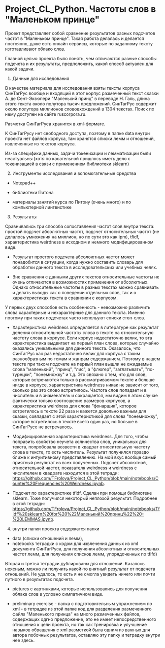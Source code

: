 # Project_CL_Python. Частоты слов в "Маленьком принце"
Проект представляет собой сравнение результатов разных подсчетов частот в "Маленьком принце".
Такая работа делалась и делается постоянно, даже есть онлайн сервисы, которые по заданному тексту изготавливают облако слов.

Главной целью проекта было понять, чем отличаются разные способы подсчета и их результаты, предположить, какой способ актуален для какой задачи.

1) Данные для исследования

В качестве материала для исследования взяты тексты корпуса СинТагРус вообще и входящий в этот корпус размеченный текст сказки А. де Сент-Экзюпери "Маленький принц" в переводе Н. Галь, длина этого текста около полутора тысяч предложений.
СинТагРус содержит около полутора миллионов слововхождений в 1304 текстах. Поиск по нему доступен на сайте ruscorpora.ru.

Разметка СинТагРуса хранится в xml-формате.

К СинТагРусу нет свободного доступа, поэтому в папке data внутри проекта нет файлов корпуса, там хранятся списки лемм и отношений, извлеченные из текстов корпуса.

Из-за специфики данных, задачи токенизации и лемматизации были неактуальны (хотя по касательной пришлось иметь дело с токенизацией в связи с применением библиотеки sklearn)

2) Инструменты исследования и вспомогательные средства

-  Notepad++

- библиотеки Питона

- материалы занятий курса по Питону (очень много) и по компьютерной лингвистике

3) Результаты 

Сравнивались три способа сопоставления частот слов внутри текста: простой подсчет абсолютных частот, подсчет относительных частот (не делалось умножения на миллион, но по сути это как ipm), tfidf, характеристика weirdness в исходном и немного модифицированном виде.

- Результат простого подсчета абсолоютных частот может понадобится в ситуации, когда нужно составить словарь для обработки данного текста в исследовательских или учебных челях.

- Вне сравнения с данными других текстов относительные частоты не очень отличаются в возможностях применения от абсолютных. Однако относительные частоты в разных текстах можно сравнивать и делать выводы как о поведении отдельных слов, так и о характеристиках текста в сравнении с корпусом.

У первых двух способов есть особенность - невозможно различить слова характерные и нехарактерные для данного текста. Именно поэтому при таких подсчетах часто испольуют списки стоп-слов.

- Характеристика weirdness определяется в литературе как результат деления относительной частоты слова в тексте на относительную частоту слова в корпусе. Если корпус недостаточно велик, то эта характеристика выдвигает на первый план слова, которые случайно оказались уникальными для данного текста. Оказалось, что СинТагРус как раз недостаточно велик для корпуса с таким разнообразным по темам и жанрам содержанием. Поэтому в нашем тексте при таком подсчете на первый план вышли не ожидаемые слова "маленький", "принц", "лис", а "флюгер", "заглатывать", "по-турецки", "понемножку" и т.д. Это связано с тем, что для слов, которые встречаются только в рассматриваемом тексте и больше нигде в корпусе, характеристика weirdness никак не зависит от того, сколько раз это слово встретилось. Частота слов попадает и в числитель и в знаменатель и сокращается, мы видим в этом случае фактически только соотношение размеров корпусов, а характеристика weirdness для слова "фонарщик", которое встретилось в тексте 22 раза и кажется довольно важным для сказки, совпадает с этой характеристикой для слова "понемножку", которое встретилось в тексте всего один раз, но больше в СинТагРусе не встречалось.

- Модифицированная характеристика weirdness. Для того, чтобы поправить свойство неучета количества слов, уникальных для текста, попробовала возвести в квадрат относительную частоту слова в тексте, то есть числитель. Результат получился гораздо ближе к интуитивному представлению. На мой вкус вообще самый приятный результат из всех полученных. Подсчет абсолютной, относительной частот, показателя weirdness и weirdness с числителем в квадрате находится в этой тетради: https://github.com/TFrolova/Project_CL_Python/blob/main/notebooks/Counter%20Frequencies%20Weirdness.ipynb.

- Подсчет по характеристике tfidf. Сделан при помощи библиотеке sklearn. Тоже получился некоторый неплохой результат. Подробнее в этой тетради: https://github.com/TFrolova/Project_CL_Python/blob/main/notebooks/TfIdf%20sklearn%20for%20%22Маленький%20принц%22%20-%20LEMMAS.ipynb.

4) внутри папки проекта содержатся папки 
- data (списки отношений и лемм), 
- notebooks
 тетрадки с кодом для извлечения данных из xml документа СинТагРуса, 
 для получения абсолютных и относительных частот лемм, 
 для получения списков лемм, упорядоченных по tfifd)
 
Вторая и третья тетрадки дублированы для отношений. Казалось неясным, можно ли получить какой-то внятный результат от подсчета отношений. Не удалось, то есть я не смогла увидеть ничего или почти путного в результатах подсчета.
 
 - pictures с картинками, которые использовались для получения облака слов в условно симпатичном виде.
 
 - preliminary exercise - папка с подготовительным упражнением по xml - в тетрадке из этой папке код для разделения размеченного файла "Маленького принца" на много размеченных файлов, содержащих одгно предложение, это не имеет непосредственного отношения к цели проекта, но так как тренировка и улучшение навыков обращения с xml разметкой была одним из важных для автора побочных результатов, оставляю эту папку и тетрадку внутри нее здесь.
